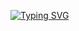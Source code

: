 <a href="https://git.io/typing-svg"><img src="https://readme-typing-svg.demolab.com?font=IMPACT&size=500&pause=1000&color=000000&background=ECFF5283&center=true&vCenter=true&random=false&width=10000&height=700&lines=ABRO+MD+V1" alt="Typing SVG" /></a>
